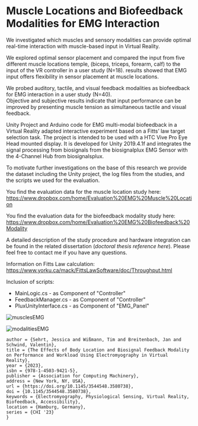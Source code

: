 # Muscle Locations and Biofeedback Modalities for EMG Interaction

We investigated which muscles and sensory modalities can provide optimal real-time interaction with muscle-based input in Virtual Reality. 

We explored optimal sensor placement and compared the input from five different muscle locations temple, (biceps, triceps, forearm, calf) to the input of the VR controller in a user study (N=18). results showed that EMG input offers flexibility in sensor placement at muscle locations.

We probed auditory, tactile, and visual feedback modalities as biofeedback for EMG interaction in a user study (N=40).   
Objective and subjective results indicate that input performance can be improved by presenting muscle tension as simultaneous tactile and visual feedback.

Unity Project and Arduino code for EMG multi-modal biofeedback in a Virtual Reality adapted interactive experiment based on a Fitts’ law target selection task.
The project is intended to be used with a HTC Vive Pro Eye Head mounted display. It is developed for Unity 2019.4.1f and integrates the signal processing from biosignals from the biosignalplux EMG Sensor with the 4-Channel Hub from biosignalsplux.

To motivate further investigations on the base of this research we provide the dataset including the Unity project, the log files from the studies, and the scripts we used for the evaluation. 

You find the evaluation data for the muscle location study here: https://www.dropbox.com/home/Evaluation%20EMG%20Muscle%20Location

You find the evaluation data for the biofeedback modality study here: https://www.dropbox.com/home/Evaluation%20EMG%20Biofeedback%20Modality

A detailed description of the study procedure and hardware integration can be found in the related dissertation (*doctoral thesis reference here*). Please feel free to contact me if you have any questions.

Information on Fitts Law calculation: https://www.yorku.ca/mack/FittsLawSoftware/doc/Throughput.html 

Inclusion of scripts:
- MainLogic.cs - as Component of "Controller"
- FeedbackManager.cs - as Component of "Controller"
- PluxUnityInterface.cs - as Component of "EMG_Panel"


![musclesEMG](https://github.com/user-attachments/assets/f7145b49-604a-4fa5-bfb2-121fd240810a)

![modalitiesEMG](https://github.com/user-attachments/assets/e6bdddb4-69be-48ef-9bc7-5debe78d7228)


```@inproceedings{SehrtCHI2023,
author = {Sehrt, Jessica and Wißmann, Tim and Breitenbach, Jan and Schwind, Valentin},
title = {The Effects of Body Location and Biosignal Feedback Modality on Performance and Workload Using Electromyography in Virtual Reality},
year = {2023},
isbn = {978-1-4503-9421-5},
publisher = {Association for Computing Machinery},
address = {New York, NY, USA},
url = {https://doi.org/10.1145/3544548.3580738},
doi = {10.1145/3544548.3580738},
keywords = {Electromyography, Physiological Sensing, Virtual Reality, Biofeedback, Accessibility},
location = {Hamburg, Germany},
series = {CHI '23}
}
